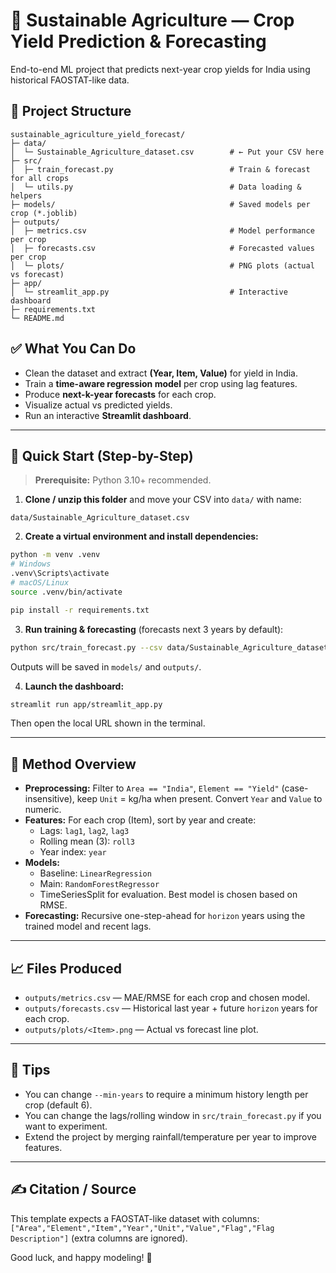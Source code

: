 # 🌾 Sustainable Agriculture — Crop Yield Prediction & Forecasting

End-to-end ML project that predicts next-year crop yields for India using historical FAOSTAT-like data.

## 📁 Project Structure
```
sustainable_agriculture_yield_forecast/
├─ data/
│  └─ Sustainable_Agriculture_dataset.csv        # ← Put your CSV here
├─ src/
│  ├─ train_forecast.py                          # Train & forecast for all crops
│  └─ utils.py                                   # Data loading & helpers
├─ models/                                       # Saved models per crop (*.joblib)
├─ outputs/
│  ├─ metrics.csv                                # Model performance per crop
│  ├─ forecasts.csv                              # Forecasted values per crop
│  └─ plots/                                     # PNG plots (actual vs forecast)
├─ app/
│  └─ streamlit_app.py                           # Interactive dashboard
├─ requirements.txt
└─ README.md
```

## ✅ What You Can Do
- Clean the dataset and extract **(Year, Item, Value)** for yield in India.
- Train a **time-aware regression model** per crop using lag features.
- Produce **next-k-year forecasts** for each crop.
- Visualize actual vs predicted yields.
- Run an interactive **Streamlit dashboard**.

---

## 🚀 Quick Start (Step-by-Step)

> **Prerequisite:** Python 3.10+ recommended.

1) **Clone / unzip this folder** and move your CSV into `data/` with name:
```
data/Sustainable_Agriculture_dataset.csv
```

2) **Create a virtual environment and install dependencies:**
```bash
python -m venv .venv
# Windows
.venv\Scripts\activate
# macOS/Linux
source .venv/bin/activate

pip install -r requirements.txt
```

3) **Run training & forecasting** (forecasts next 3 years by default):
```bash
python src/train_forecast.py --csv data/Sustainable_Agriculture_dataset.csv --horizon 3
```
Outputs will be saved in `models/` and `outputs/`.

4) **Launch the dashboard:**
```bash
streamlit run app/streamlit_app.py
```
Then open the local URL shown in the terminal.

---

## 🧠 Method Overview

- **Preprocessing:** Filter to `Area == "India"`, `Element == "Yield"` (case-insensitive), keep `Unit` = kg/ha when present. Convert `Year` and `Value` to numeric.
- **Features:** For each crop (Item), sort by year and create:
  - Lags: `lag1`, `lag2`, `lag3`
  - Rolling mean (3): `roll3`
  - Year index: `year`
- **Models:** 
  - Baseline: `LinearRegression`
  - Main: `RandomForestRegressor`
  - TimeSeriesSplit for evaluation. Best model is chosen based on RMSE.
- **Forecasting:** Recursive one-step-ahead for `horizon` years using the trained model and recent lags.

---

## 📈 Files Produced
- `outputs/metrics.csv` — MAE/RMSE for each crop and chosen model.
- `outputs/forecasts.csv` — Historical last year + future `horizon` years for each crop.
- `outputs/plots/<Item>.png` — Actual vs forecast line plot.

---

## 🧪 Tips
- You can change `--min-years` to require a minimum history length per crop (default 6).
- You can change the lags/rolling window in `src/train_forecast.py` if you want to experiment.
- Extend the project by merging rainfall/temperature per year to improve features.

---

## ✍️ Citation / Source
This template expects a FAOSTAT-like dataset with columns:
`["Area","Element","Item","Year","Unit","Value","Flag","Flag Description"]` (extra columns are ignored).

Good luck, and happy modeling! 🌿
